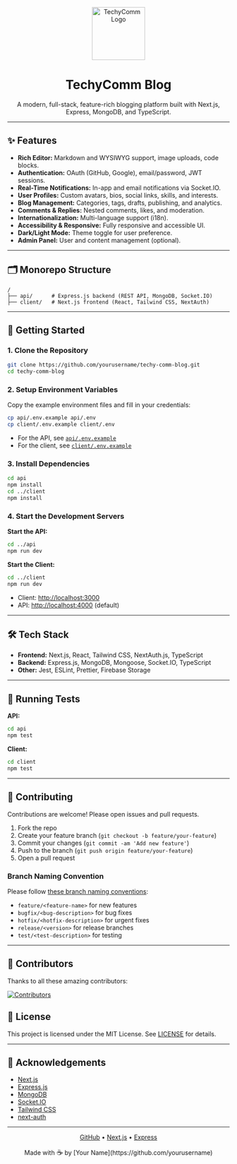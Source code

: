 <p align="center">
  <img src="https://lh3.googleusercontent.com/pw/AP1GczP42usITm10yc2j45bzIWFZnuLDmIrVLOr_aGpSqMnQqZiXxGEdAKbOv103csKm-18I8edfCNHjwzv4lXiCDllEns4BD6fJxG-08v1D2NOqGsqZ8L1W3gFqSTE95lxzKeL3RJqK6jlgvYDITEbrjsM=w605-h605-s-no-gm?authuser=0" alt="TechyComm Logo" width="120" height="120" />
</p>

<h1 align="center">TechyComm Blog</h1>
<p align="center">
  A modern, full-stack, feature-rich blogging platform built with Next.js, Express, MongoDB, and TypeScript.
</p>

---

## ✨ Features

- **Rich Editor:** Markdown and WYSIWYG support, image uploads, code blocks.
- **Authentication:** OAuth (GitHub, Google), email/password, JWT sessions.
- **Real-Time Notifications:** In-app and email notifications via Socket.IO.
- **User Profiles:** Custom avatars, bios, social links, skills, and interests.
- **Blog Management:** Categories, tags, drafts, publishing, and analytics.
- **Comments & Replies:** Nested comments, likes, and moderation.
- **Internationalization:** Multi-language support (i18n).
- **Accessibility & Responsive:** Fully responsive and accessible UI.
- **Dark/Light Mode:** Theme toggle for user preference.
- **Admin Panel:** User and content management (optional).

---

## 🗂️ Monorepo Structure

```
/
├── api/      # Express.js backend (REST API, MongoDB, Socket.IO)
├── client/   # Next.js frontend (React, Tailwind CSS, NextAuth)
```

---

## 🚀 Getting Started

### 1. Clone the Repository

```sh
git clone https://github.com/yourusername/techy-comm-blog.git
cd techy-comm-blog
```

### 2. Setup Environment Variables

Copy the example environment files and fill in your credentials:

```sh
cp api/.env.example api/.env
cp client/.env.example client/.env
```

- For the API, see [`api/.env.example`](api/.env.example)
- For the client, see [`client/.env.example`](client/.env.example)

### 3. Install Dependencies

```sh
cd api
npm install
cd ../client
npm install
```

### 4. Start the Development Servers

**Start the API:**

```sh
cd ../api
npm run dev
```

**Start the Client:**

```sh
cd ../client
npm run dev
```

- Client: [http://localhost:3000](http://localhost:3000)
- API: [http://localhost:4000](http://localhost:4000) (default)

---

## 🛠️ Tech Stack

- **Frontend:** Next.js, React, Tailwind CSS, NextAuth.js, TypeScript
- **Backend:** Express.js, MongoDB, Mongoose, Socket.IO, TypeScript
- **Other:** Jest, ESLint, Prettier, Firebase Storage

---

## 🧪 Running Tests

**API:**

```sh
cd api
npm test
```

**Client:**

```sh
cd client
npm test
```

---

## 📝 Contributing

Contributions are welcome! Please open issues and pull requests.

1. Fork the repo
2. Create your feature branch (`git checkout -b feature/your-feature`)
3. Commit your changes (`git commit -am 'Add new feature'`)
4. Push to the branch (`git push origin feature/your-feature`)
5. Open a pull request

### Branch Naming Convention

Please follow [these branch naming conventions](https://www.geeksforgeeks.org/git/how-to-naming-conventions-for-git-branches/):

- `feature/<feature-name>` for new features
- `bugfix/<bug-description>` for bug fixes
- `hotfix/<hotfix-description>` for urgent fixes
- `release/<version>` for release branches
- `test/<test-description>` for testing

---

## 👥 Contributors

Thanks to all these amazing contributors:

[![Contributors](https://contrib.rocks/image?repo=davidfcopozo/techy-comm-blog)](https://github.com/davidfcopozo/techy-comm-blog/graphs/contributors)

## 📄 License

This project is licensed under the MIT License. See [LICENSE](LICENSE) for details.

---

## 🙏 Acknowledgements

- [Next.js](https://nextjs.org/)
- [Express.js](https://expressjs.com/)
- [MongoDB](https://www.mongodb.com/)
- [Socket.IO](https://socket.io/)
- [Tailwind CSS](https://tailwindcss.com/)
- [next-auth](https://next-auth.js.org/)

---

<p align="center">
  <a href="https://github.com/davidfcopozo/techy-comm-blog">GitHub</a> •
  <a href="https://nextjs.org/">Next.js</a> •
  <a href="https://expressjs.com/">Express</a>
</p>

<p align="center">
  Made with <span style="font-size:1.2em;">☕</span> by [Your Name](https://github.com/yourusername)
</p>
